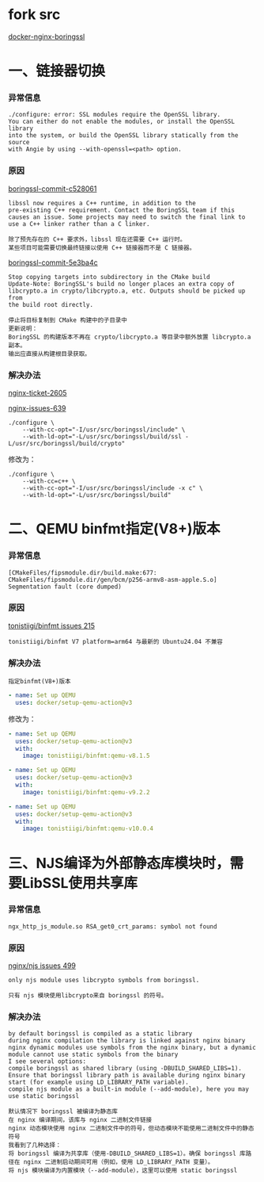 # fork src
[docker-nginx-boringssl](https://github.com/nginx-modules/docker-nginx-boringssl)

# 一、链接器切换

### 异常信息

```log
./configure: error: SSL modules require the OpenSSL library.
You can either do not enable the modules, or install the OpenSSL library
into the system, or build the OpenSSL library statically from the source
with Angie by using --with-openssl=<path> option.
```

### 原因

[boringssl-commit-c528061](https://github.com/google/boringssl/commit/c52806157c97105da7fdc2b021d0a0fcd5186bf3)

```text
libssl now requires a C++ runtime, in addition to the
pre-existing C++ requirement. Contact the BoringSSL team if this
causes an issue. Some projects may need to switch the final link to
use a C++ linker rather than a C linker.

除了预先存在的 C++ 要求外，libssl 现在还需要 C++ 运行时。
某些项目可能需要切换最终链接以使用 C++ 链接器而不是 C 链接器。
```

[boringssl-commit-5e3ba4c](https://github.com/google/boringssl/commit/5e3ba4c15b67ed00fe8a71dc3a45ebd6211d299f)

```
Stop copying targets into subdirectory in the CMake build
Update-Note: BoringSSL's build no longer places an extra copy of
libcrypto.a in crypto/libcrypto.a, etc. Outputs should be picked up from
the build root directly.

停止将目标复制到 CMake 构建中的子目录中
更新说明：
BoringSSL 的构建版本不再在 crypto/libcrypto.a 等目录中额外放置 libcrypto.a 副本。
输出应直接从构建根目录获取。
```

### 解决办法

[nginx-ticket-2605](https://trac.nginx.org/nginx/ticket/2605)

[nginx-issues-639](https://github.com/nginx/nginx/issues/639#issuecomment-2816563363)

```shell
./configure \
	--with-cc-opt="-I/usr/src/boringssl/include" \
	--with-ld-opt="-L/usr/src/boringssl/build/ssl -L/usr/src/boringssl/build/crypto"
```

修改为：

```shell
./configure \
	--with-cc=c++ \
	--with-cc-opt="-I/usr/src/boringssl/include -x c" \
	--with-ld-opt="-L/usr/src/boringssl/build"
```

# 二、QEMU binfmt指定(V8+)版本

### 异常信息

```log
[CMakeFiles/fipsmodule.dir/build.make:677: CMakeFiles/fipsmodule.dir/gen/bcm/p256-armv8-asm-apple.S.o] Segmentation fault (core dumped)
```

### 原因

[tonistiigi/binfmt issues 215](https://github.com/tonistiigi/binfmt/issues/215)

```log
tonistiigi/binfmt V7 platform=arm64 与最新的 Ubuntu24.04 不兼容
```

### 解决办法

```text
指定binfmt(V8+)版本
```

```yaml
- name: Set up QEMU
  uses: docker/setup-qemu-action@v3
```

修改为：

```yaml
- name: Set up QEMU
  uses: docker/setup-qemu-action@v3
  with:
    image: tonistiigi/binfmt:qemu-v8.1.5
```

```yaml
- name: Set up QEMU
  uses: docker/setup-qemu-action@v3
  with:
    image: tonistiigi/binfmt:qemu-v9.2.2
```

```yaml
- name: Set up QEMU
  uses: docker/setup-qemu-action@v3
  with:
    image: tonistiigi/binfmt:qemu-v10.0.4
```

# 三、NJS编译为外部静态库模块时，需要LibSSL使用共享库

### 异常信息

```log
ngx_http_js_module.so RSA_get0_crt_params: symbol not found
```

### 原因

[nginx/njs issues 499](https://github.com/nginx/njs/issues/499)

```log
only njs module uses libcrypto symbols from boringssl.

只有 njs 模块使用libcrypto来自 boringssl 的符号。
```

### 解决办法

```text
by default boringssl is compiled as a static library
during nginx compilation the library is linked against nginx binary
nginx dynamic modules use symbols from the nginx binary, but a dynamic module cannot use static symbols from the binary
I see several options:
compile boringssl as shared library (using -DBUILD_SHARED_LIBS=1). Ensure that boringssl library path is available during nginx binary start (for example using LD_LIBRARY_PATH variable).
compile njs module as a built-in module (--add-module), here you may use static boringssl

默认情况下 boringssl 被编译为静态库
在 nginx 编译期间，该库与 nginx 二进制文件链接
nginx 动态模块使用 nginx 二进制文件中的符号，但动态模块不能使用二进制文件中的静态符号
我看到了几种选择：
将 boringssl 编译为共享库（使用-DBUILD_SHARED_LIBS=1）。确保 boringssl 库路径在 nginx 二进制启动期间可用（例如，使用 LD_LIBRARY_PATH 变量）。
将 njs 模块编译为内置模块（--add-module），这里可以使用 static boringssl
```